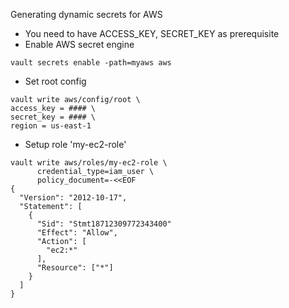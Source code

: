 
Generating dynamic secrets for AWS
- You need to have ACCESS_KEY, SECRET_KEY as prerequisite
- Enable AWS secret engine
```
vault secrets enable -path=myaws aws
```
- Set root config
```
vault write aws/config/root \
access_key = #### \
secret_key = #### \
region = us-east-1
```
- Setup role 'my-ec2-role'
```
vault write aws/roles/my-ec2-role \
      credential_type=iam_user \
      policy_document=-<<EOF
{
  "Version": "2012-10-17",
  "Statement": [
    {
      "Sid": "Stmt18712309772343400"
      "Effect": "Allow",
      "Action": [
        "ec2:*"
      ],
      "Resource": ["*"]
    }
  ]
}
```
